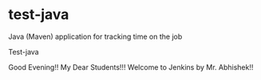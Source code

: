 # test-java
Java (Maven) application for tracking time on the job

Test-java

Good Evening!! My Dear Students!!! Welcome to Jenkins by Mr. Abhishek!!
